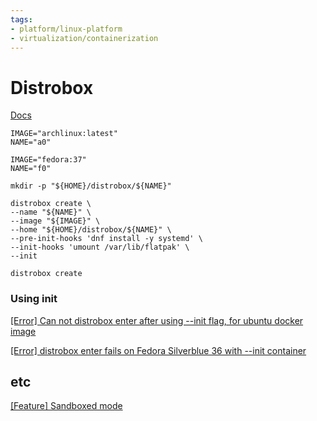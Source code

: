 ```yaml
---
tags: 
- platform/linux-platform
- virtualization/containerization
---
```

# Distrobox

[Docs](https://github.com/89luca89/distrobox/tree/main/docs)
```
IMAGE="archlinux:latest"
NAME="a0"

IMAGE="fedora:37"
NAME="f0"

mkdir -p "${HOME}/distrobox/${NAME}"

distrobox create \
--name "${NAME}" \
--image "${IMAGE}" \
--home "${HOME}/distrobox/${NAME}" \
--pre-init-hooks 'dnf install -y systemd' \
--init-hooks 'umount /var/lib/flatpak' \
--init

distrobox create 
```

### Using init
[[Error] Can not distrobox enter after using --init flag, for ubuntu docker image](https://github.com/89luca89/distrobox/issues/348)

[[Error] distrobox enter fails on Fedora Silverblue 36 with --init container](https://github.com/89luca89/distrobox/issues/379)

## etc
[[Feature] Sandboxed mode](https://github.com/89luca89/distrobox/issues/28)